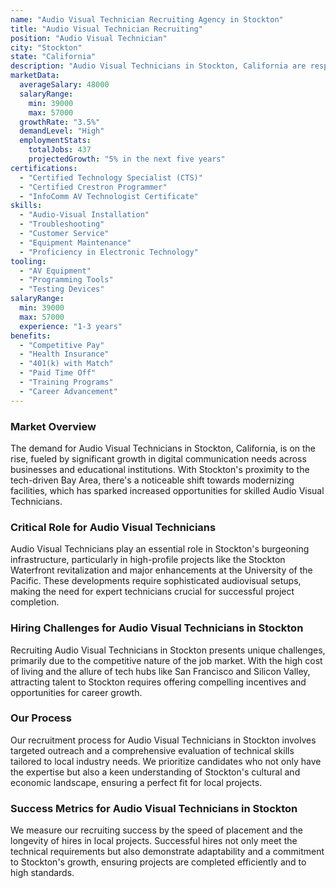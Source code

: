 ```yaml
---
name: "Audio Visual Technician Recruiting Agency in Stockton"
title: "Audio Visual Technician Recruiting"
position: "Audio Visual Technician"
city: "Stockton"
state: "California"
description: "Audio Visual Technicians in Stockton, California are responsible for setting up, operating, and maintaining electronic equipment used to transmit audio and video for various events."
marketData:
  averageSalary: 48000
  salaryRange:
    min: 39000
    max: 57000
  growthRate: "3.5%"
  demandLevel: "High"
  employmentStats:
    totalJobs: 437
    projectedGrowth: "5% in the next five years"
certifications:
  - "Certified Technology Specialist (CTS)"
  - "Certified Crestron Programmer"
  - "InfoComm AV Technologist Certificate"
skills:
  - "Audio-Visual Installation"
  - "Troubleshooting"
  - "Customer Service"
  - "Equipment Maintenance"
  - "Proficiency in Electronic Technology"
tooling:
  - "AV Equipment"
  - "Programming Tools"
  - "Testing Devices"
salaryRange:
  min: 39000
  max: 57000
  experience: "1-3 years"
benefits:
  - "Competitive Pay"
  - "Health Insurance"
  - "401(k) with Match"
  - "Paid Time Off"
  - "Training Programs"
  - "Career Advancement"
---
```


### Market Overview
The demand for Audio Visual Technicians in Stockton, California, is on the rise, fueled by significant growth in digital communication needs across businesses and educational institutions. With Stockton's proximity to the tech-driven Bay Area, there's a noticeable shift towards modernizing facilities, which has sparked increased opportunities for skilled Audio Visual Technicians.

### Critical Role for Audio Visual Technicians
Audio Visual Technicians play an essential role in Stockton's burgeoning infrastructure, particularly in high-profile projects like the Stockton Waterfront revitalization and major enhancements at the University of the Pacific. These developments require sophisticated audiovisual setups, making the need for expert technicians crucial for successful project completion.

### Hiring Challenges for Audio Visual Technicians in Stockton
Recruiting Audio Visual Technicians in Stockton presents unique challenges, primarily due to the competitive nature of the job market. With the high cost of living and the allure of tech hubs like San Francisco and Silicon Valley, attracting talent to Stockton requires offering compelling incentives and opportunities for career growth.

### Our Process
Our recruitment process for Audio Visual Technicians in Stockton involves targeted outreach and a comprehensive evaluation of technical skills tailored to local industry needs. We prioritize candidates who not only have the expertise but also a keen understanding of Stockton's cultural and economic landscape, ensuring a perfect fit for local projects.

### Success Metrics for Audio Visual Technicians in Stockton
We measure our recruiting success by the speed of placement and the longevity of hires in local projects. Successful hires not only meet the technical requirements but also demonstrate adaptability and a commitment to Stockton's growth, ensuring projects are completed efficiently and to high standards.